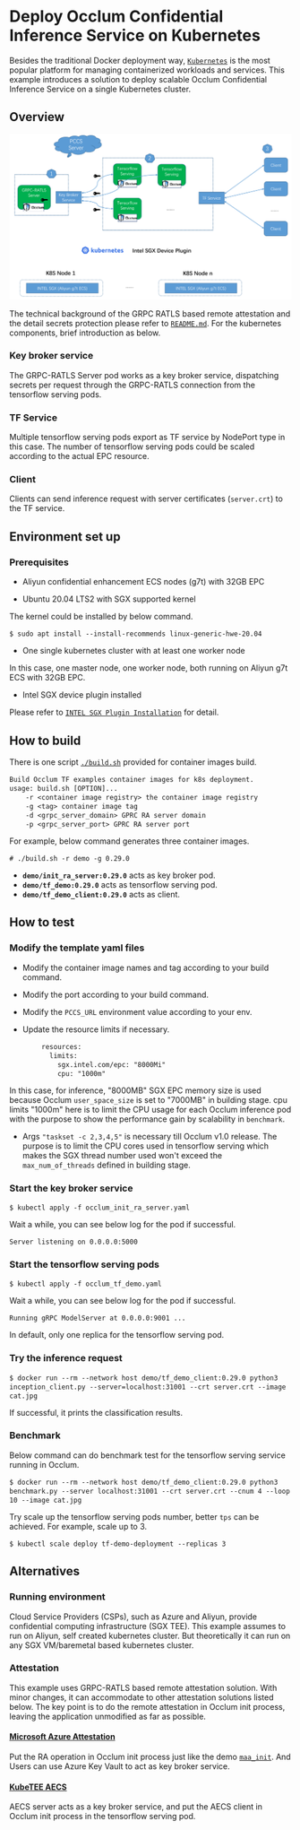 # Deploy Occlum Confidential Inference Service on Kubernetes

Besides the traditional Docker deployment way, [`Kubernetes`](https://kubernetes.io/docs/concepts/overview/) is the most popular platform for managing containerized workloads and services. This example introduces a solution to deploy scalable Occlum Confidential Inference Service on a single Kubernetes cluster.

## Overview

![Arch Overview](./overview.png)

The technical background of the GRPC RATLS based remote attestation and the detail secrets protection please refer to [`README.md`](../README.md). For the kubernetes components, brief introduction as below.

### Key broker service

The GRPC-RATLS Server pod works as a key broker service, dispatching secrets per request through the GRPC-RATLS connection from the tensorflow serving pods.

### TF Service

Multiple tensorflow serving pods export as TF service by NodePort type in this case.
The number of tensorflow serving pods could be scaled according to the actual EPC resource.

### Client

Clients can send inference request with server certificates (`server.crt`) to the TF service.

## Environment set up

### Prerequisites

* Aliyun confidential enhancement ECS nodes (g7t) with 32GB EPC

* Ubuntu 20.04 LTS2 with SGX supported kernel

The kernel could be installed by below command.
```
$ sudo apt install --install-recommends linux-generic-hwe-20.04
```

* One single kubernetes cluster with at least one worker node

In this case, one master node, one worker node, both running on Aliyun g7t ECS with 32GB EPC.

* Intel SGX device plugin installed

Please refer to [`INTEL SGX Plugin Installation`](https://github.com/intel/intel-device-plugins-for-kubernetes/blob/main/cmd/sgx_plugin/README.md#installation) for detail.

## How to build

There is one script [`./build.sh`](build.sh) provided for container images build.
```
Build Occlum TF examples container images for k8s deployment.
usage: build.sh [OPTION]...
    -r <container image registry> the container image registry
    -g <tag> container image tag
    -d <grpc_server_domain> GPRC RA server domain
    -p <grpc_server_port> GPRC RA server port
```

For example, below command generates three container images.
```
# ./build.sh -r demo -g 0.29.0
```

* **`demo/init_ra_server:0.29.0`** acts as key broker pod.
* **`demo/tf_demo:0.29.0`** acts as tensorflow serving pod.
* **`demo/tf_demo_client:0.29.0`** acts as client.

## How to test

### Modify the template yaml files

* Modify the container image names and tag according to your build command.
* Modify the port according to your build command.
* Modify the `PCCS_URL` environment value according to your env.

* Update the resource limits if necessary.
```
        resources:
          limits:
            sgx.intel.com/epc: "8000Mi"
            cpu: "1000m"
```
In this case, for inference, "8000MB" SGX EPC memory size is used because Occlum `user_space_size` is set to "7000MB" in building stage. cpu limits "1000m" here is to limit the CPU usage for each Occlum inference pod with the purpose to show the performance gain by scalability in `benchmark`.

* Args `"taskset -c 2,3,4,5"` is necessary till Occlum v1.0 release. The purpose is to limit the CPU cores used in tensorflow serving which makes the SGX thread number used won't exceed the `max_num_of_threads` defined in building stage.


### Start the key broker service

```
$ kubectl apply -f occlum_init_ra_server.yaml
```

Wait a while, you can see below log for the pod if successful.
```
Server listening on 0.0.0.0:5000
```

### Start the tensorflow serving pods

```
$ kubectl apply -f occlum_tf_demo.yaml
```

Wait a while, you can see below log for the pod if successful.
```
Running gRPC ModelServer at 0.0.0.0:9001 ...
```

In default, only one replica for the tensorflow serving pod.

### Try the inference request

```
$ docker run --rm --network host demo/tf_demo_client:0.29.0 python3 inception_client.py --server=localhost:31001 --crt server.crt --image cat.jpg
```

If successful, it prints the classification results.

### Benchmark

Below command can do benchmark test for the tensorflow serving service running in Occlum.

```
$ docker run --rm --network host demo/tf_demo_client:0.29.0 python3 benchmark.py --server localhost:31001 --crt server.crt --cnum 4 --loop 10 --image cat.jpg
```

Try scale up the tensorflow serving pods number, better `tps` can be achieved.
For example, scale up to 3.
```
$ kubectl scale deploy tf-demo-deployment --replicas 3
```

## Alternatives

### Running environment

Cloud Service Providers (CSPs), such as Azure and Aliyun, provide confidential computing infrastructure (SGX TEE). This example assumes to run on Aliyun, self created kubernetes cluster. But theoretically it can run on any SGX VM/baremetal based kubernetes cluster.

### Attestation

This example uses GRPC-RATLS based remote attestation solution. With minor changes, it can accommodate to other attestation solutions listed below. The key point is to do the remote attestation in Occlum init process, leaving the application unmodified as far as possible.

#### [Microsoft Azure Attestation](https://docs.microsoft.com/en-us/azure/attestation/overview)

Put the RA operation in Occlum init process just like the demo [`maa_init`](../../demos/remote_attestation/azure_attestation/maa_init/). And Users can use Azure Key Vault to act as key broker service.

#### [KubeTEE AECS](https://github.com/SOFAEnclave/enclave-configuration-service)

AECS server acts as a key broker service,  and put the AECS client in Occlum init process in the tensorflow serving pod.
